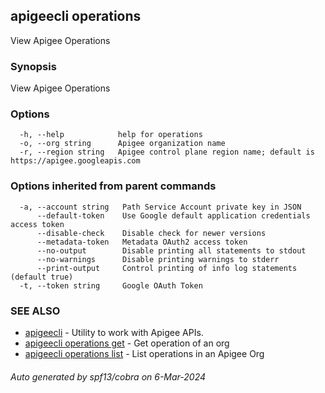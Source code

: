## apigeecli operations

View Apigee Operations

### Synopsis

View Apigee Operations

### Options

```
  -h, --help            help for operations
  -o, --org string      Apigee organization name
  -r, --region string   Apigee control plane region name; default is https://apigee.googleapis.com
```

### Options inherited from parent commands

```
  -a, --account string   Path Service Account private key in JSON
      --default-token    Use Google default application credentials access token
      --disable-check    Disable check for newer versions
      --metadata-token   Metadata OAuth2 access token
      --no-output        Disable printing all statements to stdout
      --no-warnings      Disable printing warnings to stderr
      --print-output     Control printing of info log statements (default true)
  -t, --token string     Google OAuth Token
```

### SEE ALSO

* [apigeecli](apigeecli.md)	 - Utility to work with Apigee APIs.
* [apigeecli operations get](apigeecli_operations_get.md)	 - Get operation of an org
* [apigeecli operations list](apigeecli_operations_list.md)	 - List operations in an Apigee Org

###### Auto generated by spf13/cobra on 6-Mar-2024
